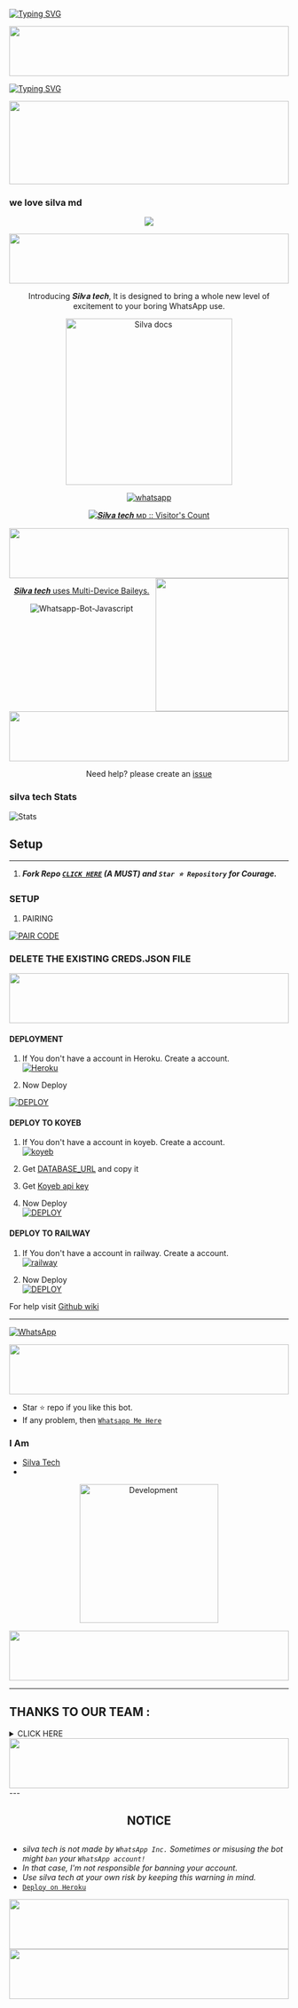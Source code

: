 [![Typing SVG](https://readme-typing-svg.demolab.com?font=Black+Ops+One&size=35&pause=750&color=952323&width=435&lines=Hello;Welcome+%F0%9F%98%8A+to+Silva+MD+bot;This+is+our+official+repository+;Updated+on+September+2024;Silva+team+is+offering+the+best;For+this+bot;Fork+and+give+a+star)](https://git.io/typing-svg)

<img src="https://i.imgur.com/dBaSKWF.gif" height="90" width="100%">

<a href="https://git.io/typing-svg"><img src="https://readme-typing-svg.demolab.com?font=Black+Ops+One&size=50&pause=1000&color=F70707&center=true&width=910&height=100&lines=SILVA+MD+BOT" alt="Typing SVG" /></a>
  </p>
<img src="https://i.imgur.com/dBaSKWF.gif" height="150" width="100%">

### we love silva md
<p align="center">
  <a href="https://github.com/DenverCoder1/readme-typing-svg">
    <img src="https://readme-typing-svg.herokuapp.com?font=Black+Ops+One&color=cyan&size=25&center=true&vCenter=true&width=600&height=100&lines=Hello+am+Silva+Tech..&hearts;++;Self-taught+Back-End+Developer,;From+Kenya🇰🇪,;My+Hobby+Is+Coding,;Active+Learner/Researcher,;Love+to+learn+new+stuffs..🥂💕">
  </a>
</p>
<img src="https://i.imgur.com/dBaSKWF.gif" height="90" width="100%">

<p align="center"> Introducing 𝑺𝒊𝒍𝒗𝒂 𝒕𝒆𝒄𝒉, It is designed to bring a whole new level of excitement to your boring WhatsApp use. </p>

<p align="center">
  <a href="https://github.com/SilvaTechB/silva-md-bot">
    <img alt="Silva docs" height="300" src="https://i.imgur.com/Yj5nnVr.jpeg">
  </a>
</p>
    
   
   
<p align="center">
  <a href="https://wa.me/+254700143167?text=hello+Bro--+I+Need+Help.+I've+messaged+you+from+𝑺𝒊𝒍𝒗𝒂+𝒕𝒆𝒄𝒉 ʙᴏᴛ+Repo" target="_blank">
    <img alt="whatsapp" src="https://img.shields.io/badge/ Whatsapp -25D366?style=for-the-badge&logo=whatsapp&logoColor=white" />

</p>
<p align="center"><img src="https://profile-counter.glitch.me/{SilvaTechB}/count.svg" alt="𝑺𝒊𝒍𝒗𝒂 𝒕𝒆𝒄𝒉 ᴍᴅ :: Visitor's Count" /></p>

<img src="https://i.imgur.com/dBaSKWF.gif" height="90" width="100%">

<img align= "right" width= "240" src= "https://media.tenor.com/YM91d6z3icQAAAAi/anime.gif"/>



<p align="center"> 𝑺𝒊𝒍𝒗𝒂 𝒕𝒆𝒄𝒉 uses
  <a href="https://github.com/adiwajshing/Baileys">Multi-Device Baileys.</a>
</p>
<p align="center">
  <img title="Whatsapp-Bot-Javascript" src="https://img.shields.io/badge/Javascript-363303?style=for-the-badge&logo=linux&logoColor=c6c631"></img>
</p>

<img src="https://i.imgur.com/dBaSKWF.gif" height="90" width="100%">


<p align="center">Need help? please create an <a href="https://github.com/SilvaTechB/silva-md-bot/issues">issue</a></p>


 <h3>silva tech Stats</h3>

![ Stats](https://github-readme-stats.vercel.app/api/pin/?username=SilvaTechB&repo=silva-md-bot&show_owner=true&theme=dark)

 
## Setup
---
1.  ***Fork Repo [`CLICK HERE`](https://github.com/SilvaTechB/silva-md-bot/fork) (A MUST) and `Star ⭐ Repository` for Courage.***
### SETUP

1. PAIRING
   
<a href='https://creds-1.onrender.com/pair' target="_blank"><img alt='PAIR CODE' src='https://img.shields.io/badge/Pair_code-100000?style=for-the-badge&logo=scan&logoColor=white&labelColor=black&color=blue'/></a>

### DELETE THE EXISTING CREDS.JSON FILE
<img src="https://i.imgur.com/dBaSKWF.gif" height="90" width="100%">

#### DEPLOYMENT
1. If You don't have a account in Heroku. Create a account.
    <br>
<a href='https://signup.heroku.com/' target="_blank"><img alt='Heroku' src='https://img.shields.io/badge/-Create-blue?style=for-the-badge&logo=heroku&logoColor=white'/></a>

3. Now Deploy
    <br>
    
<a href='https://dashboard.heroku.com/new?template=https://github.com/SilvaTechB/silva-md-bot' target="_blank"><img alt='DEPLOY' src='https://img.shields.io/badge/-DEPLOY-purple?style=for-the-badge&logo=heroku&logoColor=white'/></a>

#### DEPLOY TO KOYEB 
1. If You don't have a account in koyeb. Create a account.
    <br>
<a href='https://app.koyeb.com/auth/signup' target="_blank"><img alt='koyeb' src='https://img.shields.io/badge/-Create-red?style=for-the-badge&logo=koyeb&logoColor=white'/></a>

3. Get [DATABASE_URL](https://github.com/SilvaTechB/silva-md-bot/wiki/DATABASE_URL) and copy it

4. Get [Koyeb api key](https://app.koyeb.com/account/api)

2. Now Deploy
    <br>
<a href='https://github.com/SilvaTechB/s-ilva' target="_blank"><img alt='DEPLOY' src='https://img.shields.io/badge/-DEPLOY-red?style=for-the-badge&logo=koyeb&logoColor=white'/></a>

#### DEPLOY TO RAILWAY
1. If You don't have a account in railway. Create a account.
    <br>
<a href='https://railway.app/login' target="_blank"><img alt='railway' src='https://img.shields.io/badge/-Create-black?style=for-the-badge&logo=railway&logoColor=white'/></a>

2. Now Deploy
    <br>
<a href='https://railway.app/template/q20OfH?referralCode=b9IKyc' target="_blank"><img alt='DEPLOY' src='https://img.shields.io/badge/-DEPLOY-purple?style=for-the-badge&logo=railway&logoColor=white'/></a>
</details>

For help visit [Github wiki](https://github.com/SilvaTechB/silva-md-bot/wiki)

***
<a href="https://whatsapp.com/channel/0029VaAkETLLY6d8qhLmZt2v"><img alt="WhatsApp" src="https://img.shields.io/badge/-Whatsapp%20Channel-maroom?style=for-the-badge&logo=whatsapp&logoColor=white"/></a>

 <img src="https://i.imgur.com/dBaSKWF.gif" height="90" width="100%">


- Star ⭐ repo if you like this bot.
- If any problem, then [`Whatsapp Me Here`](https://wa.me/message/254700143167)


### I Am
- [Silva Tech](https://github.com/SilvaTechB)
-

<p align="center"> 
<img alt="Development" width="250" src="https://media2.giphy.com/media/W9tBvzTXkQopi/giphy.gif?cid=6c09b952xu6syi1fyqfyc04wcfk0qvqe8fd7sop136zxfjyn&ep=v1_internal_gif_by_id&rid=giphy.gif&ct=g" /> </p>

 <img src="https://i.imgur.com/dBaSKWF.gif" height="90" width="100%">

---
## THANKS TO OUR TEAM :
<details>
<summary>CLICK HERE </summary>

<a href="https://github.com/shizothetechie"><img src="https://github.com/shizothetechie.png?size=100" width="130" height="100"></a> | [<img src="https://github.com/xei-sensei.png?size=100" width="100" height="100">](https://github.com/xei-sensei) 
---|---
[SHIZO](https://github.com/shizothetechie)  | [GITHUB](https://github.com/xei-sensei)
Base | Maintainer|
<a href="https://github.com/SilvaTechB"><img src="https://github.com/SilvaTechB.png?size=100" width="130" height="100"></a> | [<img src="https://github.com/Sylivanu.png?size=100" width="100" height="100">](https://github.com/Sylivanu) 
---|---
[TEAM SILVA](https://github.com/SilvaTechB)  | [MANAGER](https://github.com/Sylivanu)
Maintainer | Silva Team|
<a href="https://github.com/Lazack28"><img src="https://github.com/Lazack28.png?size=100" width="130" height="100"></a> | [<img src="https://github.com/FG98F.png?size=100" width="100" height="100">](https://github.com/FG98F) 
---|---
[LAZACK](https://github.com/Lazack28)  | [FG98F](https://github.com/FG98F)
Maintainer | FG98F|
</details>



 <img src="https://i.imgur.com/dBaSKWF.gif" height="90" width="100%">
---


<h2 align="center">  NOTICE
</h2>
   
## 
- *silva tech is not made by `WhatsApp Inc.` Sometimes or misusing the bot might `ban` your `WhatsApp account!`*
- *In that case, I'm not responsible for banning your account.*
- *Use silva tech at your own risk by keeping this warning in mind.*
- [`Deploy on Heroku`](htttps://dashboard.heroku.com/new?template=https://github.com/SilvaTechB/s-ilva)
 <img src="https://i.imgur.com/dBaSKWF.gif" height="90" width="100%">
  <img src="https://telegra.ph/file/751eef74109e0e5c8916c.jpg" height="90" width="100%">
